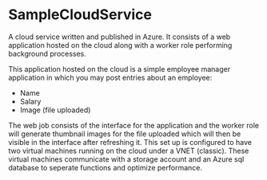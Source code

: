 # SampleCloudService
A cloud service written and published in Azure. It consists of a web application hosted on the cloud along with a worker role performing background processes.

This application hosted on the cloud is a simple employee manager application in which you may post entries about an employee:
- Name
- Salary
- Image (file uploaded)

The web job consists of the interface for the application and the worker role will generate thumbnail images for the file uploaded which will then be visible in the interface after refreshing it. This set up is configured to have two virtual machines running on the cloud under a VNET (classic). These virtual machines communicate with a storage account and an Azure sql database to seperate functions and optimize performance.
